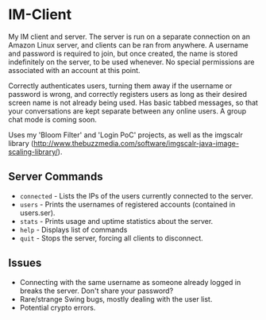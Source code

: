 # IM-Client 

My IM client and server. The server is run on a separate connection on an Amazon Linux server, and clients can be ran from anywhere. A username and password is required to join, but once created, the name is stored indefinitely on the server, to be used whenever. No special permissions are associated with an account at this point.

Correctly authenticates users, turning them away if the username or password is wrong, and correctly registers users as long as their desired screen name is not already being used. Has basic tabbed messages, so that your conversations are kept separate between any online users. A group chat mode is coming soon.

Uses my 'Bloom Filter' and 'Login PoC' projects, as well as the imgscalr library (http://www.thebuzzmedia.com/software/imgscalr-java-image-scaling-library/).

## Server Commands

* ```connected``` - Lists the IPs of the users currently connected to the server.
* ```users``` - Prints the usernames of registered accounts (contained in users.ser).
* ```stats``` - Prints usage and uptime statistics about the server.
* ```help``` - Displays list of commands
* ```quit``` - Stops the server, forcing all clients to disconnect.

## Issues

* Connecting with the same username as someone already logged in breaks the server. Don't share your password?
* Rare/strange Swing bugs, mostly dealing with the user list.
* Potential crypto errors.
